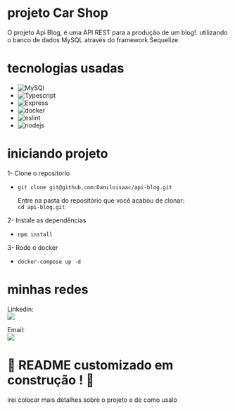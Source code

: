 # projeto Car Shop

O projeto Api Blog, é uma API REST para a produção de um blog!. utilizando o banco de dados MySQL através do framework Sequelize.
# tecnologias usadas

* ![MySQl][MySQl]
* ![Typescript][Typescript]
* ![Express][Express.js]
* ![docker][docker]
* ![eslint][eslint]
* ![nodejs][nodejs]


[MySQl]: https://img.shields.io/badge/mysql-0769AD?style=for-the-badge&logo=mysql&logoColor=white

[Typescript]: https://img.shields.io/badge/javascript-fdca01?style=for-the-badge&logo=javascript&logoColor=white

[Express.js]: https://img.shields.io/badge/Express-35495E?style=for-the-badge&logo=Express&logoColor=4FC08D

[docker]: https://img.shields.io/badge/docker-2596b1?style=for-the-badge&logo=docker&logoColor=white

[eslint]: https://img.shields.io/badge/eslint-4b32c3?style=for-the-badge&logo=eslint&logoColor=8080f2

[nodejs]: https://img.shields.io/badge/nodejs-75aa63?style=for-the-badge&logo=nodejs&logoColor=white

# iniciando projeto

1- Clone o repositorio
* `git clone git@github.com:Daniloisaac/api-blog.git`


   Entre na pasta do repositório que você acabou de clonar: <br>
  `cd api-blog.git`

2- Instale as dependências
* `npm install`

3- Rode o docker
* `docker-compose up -d`

<!--# usando o projeto
para usar esse projeto recomendo usar duas extensoẽs

a extensão do docker <br>
Link do Marketplace do VS: https://marketplace.visualstudio.com/items?itemName=ms-azuretools.vscode-docker

a extensão do thunder <br>
Link do Marketplace do VS: https://marketplace.visualstudio.com/items?itemName=rangav.vscode-thunder-client
-->

# minhas redes 
Linkedin: <br>
<a href="https://www.linkedin.com/in/danilo-isaac-0034b1238/" target="_blank"><img src="https://img.shields.io/badge/-LinkedIn-%230077B5?style=for-the-badge&logo=linkedin&logoColor=white" target="_blank"></a>  

Email: <br>
<a href = "mailto:daniloisaac942@gmail.com"><img src="https://img.shields.io/badge/-Gmail-%23333?style=for-the-badge&logo=gmail&logoColor=white" target="_blank"></a>

# :construction: README customizado em construção ! :construction:
irei colocar mais detalhes sobre o projeto e de como usalo 

